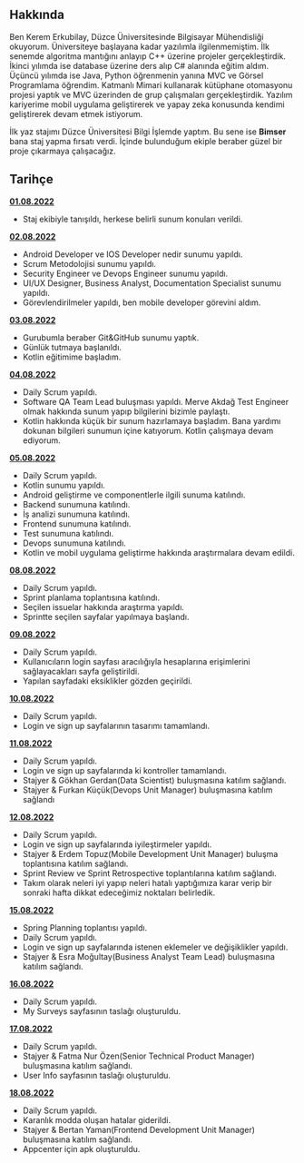 ## Hakkında
Ben Kerem Erkubilay, Düzce Üniversitesinde Bilgisayar Mühendisliği okuyorum.
Üniversiteye başlayana kadar yazılımla ilgilenmemiştim. İlk senemde algoritma mantığını anlayıp C++ üzerine projeler gerçekleştirdik. İkinci yılımda ise database üzerine ders alıp C# alanında eğitim aldım. Üçüncü yılımda ise Java, Python öğrenmenin yanına MVC ve Görsel Programlama öğrendim. Katmanlı Mimari kullanarak kütüphane otomasyonu projesi yaptık ve MVC üzerinden de grup çalışmaları gerçekleştirdik. Yazılım kariyerime mobil uygulama geliştirerek ve yapay zeka konusunda kendimi geliştirerek devam etmek istiyorum.

İlk yaz stajımı Düzce Üniversitesi Bilgi İşlemde yaptım. Bu sene ise **Bimser** bana staj yapma fırsatı verdi. İçinde bulunduğum ekiple beraber güzel bir proje çıkarmaya çalışacağız.

## Tarihçe
[**01.08.2022**](https://github.com/bimser-intern/docs/issues/86)
- Staj ekibiyle tanışıldı, herkese belirli sunum konuları verildi.

[**02.08.2022**](https://github.com/bimser-intern/docs/issues/86)
- Android Developer ve IOS Developer nedir sunumu yapıldı.
- Scrum Metodolojisi sunumu yapıldı.
- Security Engineer ve Devops Engineer sunumu yapıldı.
- UI/UX Designer, Business Analyst, Documentation Specialist sunumu yapıldı.
- Görevlendirilmeler yapıldı, ben mobile developer görevini aldım.
  
[**03.08.2022**](https://github.com/bimser-intern/docs/issues/86)
-  Gurubumla beraber Git&GitHub sunumu yaptık.
-  Günlük tutmaya başlanıldı.
-  Kotlin eğitimime başladım.
  
[**04.08.2022**](https://github.com/bimser-intern/docs/issues/133)
-  Daily Scrum yapıldı.
-  Software QA Team Lead buluşması yapıldı. Merve Akdağ Test Engineer olmak hakkında sunum yapıp bilgilerini bizimle paylaştı.
-  Kotlin hakkında küçük bir sunum hazırlamaya başladım. Bana yardımı dokunan bilgileri sunumun içine katıyorum. Kotlin çalışmaya devam ediyorum.

[**05.08.2022**](https://github.com/bimser-intern/docs/issues/169)
- Daily Scrum yapıldı.
- Kotlin sunumu yapıldı.
- Android geliştirme ve componentlerle ilgili sunuma katılındı.
- Backend sunumuna katılındı.
- İş analizi sunumuna katılındı.
- Frontend sunumuna katılındı.
- Test sunumuna katılındı.
- Devops sunumuna katılındı.
- Kotlin ve mobil uygulama geliştirme hakkında araştırmalara devam edildi.

[**08.08.2022**](https://github.com/bimser-intern/docs/issues/186)
- Daily Scrum yapıldı.
- Sprint planlama toplantısına katılındı.
- Seçilen issuelar hakkında araştırma yapıldı.
- Sprintte seçilen sayfalar yapılmaya başlandı.

[**09.08.2022**](https://github.com/bimser-intern/docs/issues/227)
- Daily Scrum yapıldı.
- Kullanıcıların login sayfası aracılığıyla hesaplarına erişimlerini sağlayacakları sayfa geliştirildi.
- Yapılan sayfadaki eksiklikler gözden geçirildi.

[**10.08.2022**](https://github.com/bimser-intern/docs/issues/245)
- Daily Scrum yapıldı.
- Login ve sign up sayfalarının tasarımı tamamlandı.

[**11.08.2022**](https://github.com/bimser-intern/docs/issues/267)
- Daily Scrum yapıldı.
- Login ve sign up sayfalarında ki kontroller tamamlandı.
- Stajyer & Gökhan Gerdan(Data Scientist) buluşmasına katılım sağlandı.
- Stajyer & Furkan Küçük(Devops Unit Manager) buluşmasına katılım sağlandı

[**12.08.2022**](https://github.com/bimser-intern/docs/issues/289)
- Daily Scrum yapıldı.
- Login ve sign up sayfalarında iyileştirmeler yapıldı.
- Stajyer & Erdem Topuz(Mobile Development Unit Manager) buluşma toplantısına katılım sağlandı.
- Sprint Review ve Sprint Retrospective toplantılarına katılım sağlandı.
- Takım olarak neleri iyi yapıp neleri hatalı yaptığımıza karar verip bir sonraki hafta dikkat edeceğimiz noktaları belirledik.

[**15.08.2022**](https://github.com/bimser-intern/docs/issues/315)
- Spring Planning toplantısı yapıldı.
- Daily Scrum yapıldı.
- Login ve sign up sayfalarında istenen eklemeler ve değişiklikler yapıldı.
- Stajyer & Esra Moğultay(Business Analyst Team Lead) buluşmasına katılım sağlandı.

[**16.08.2022**](https://github.com/bimser-intern/docs/issues/341)
- Daily Scrum yapıldı.
- My Surveys sayfasının taslağı oluşturuldu.

[**17.08.2022**](https://github.com/bimser-intern/docs/issues/351)
- Daily Scrum yapıldı.
- Stajyer & Fatma Nur Özen(Senior Technical Product Manager) buluşmasına katılım sağlandı.
- User Info sayfasının taslağı oluşturuldu.

[**18.08.2022**](https://github.com/bimser-intern/docs/issues/361)
- Daily Scrum yapıldı.
- Karanlık modda oluşan hatalar giderildi.
- Stajyer & Bertan Yaman(Frontend Development Unit Manager) buluşmasına katılım sağlandı.
- Appcenter için apk oluşturuldu.
